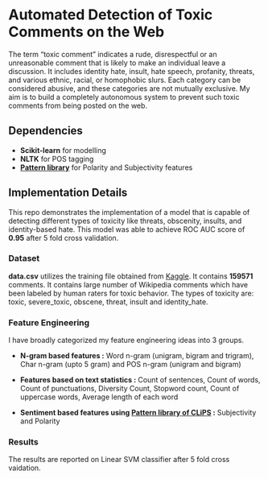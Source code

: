 # Automated Detection of Toxic Comments on the Web

The term “toxic comment” indicates a rude, disrespectful or an unreasonable comment that is likely to make an individual leave a discussion. It includes identity hate, insult, hate speech, profanity, threats, and various ethnic, racial, or homophobic slurs. Each category can be considered abusive, and these categories are not mutually exclusive. My aim is to build a completely autonomous system to prevent such toxic comments from being posted on the web.

## Dependencies

* **Scikit-learn** for modelling
* **NLTK** for POS tagging
* **[Pattern library](https://github.com/clips/pattern)** for Polarity and Subjectivity features


## Implementation Details

This repo demonstrates the implementation of a model that is capable of detecting different types of toxicity like threats, obscenity, insults, and identity-based hate. This model was able to achieve ROC AUC score of **0.95** after 5 fold cross validation. 

### Dataset

**data.csv** utilizes the training file obtained from [Kaggle](https://www.kaggle.com/c/jigsaw-toxic-comment-classification-challenge/data). It contains **159571** comments. It contains large number of Wikipedia comments which have been labeled by human raters for toxic behavior. The types of toxicity are: toxic, severe_toxic, obscene, threat, insult and identity_hate.

### Feature Engineering
I have broadly categorized my feature engineering ideas into 3 groups.
* **N-gram based features :** Word n-gram (unigram, bigram and trigram), Char n-gram (upto 5 gram) and POS n-gram (unigram and bigram)

* **Features based on text statistics :** Count of sentences, Count of words, Count of punctuations, Diversity Count, Stopword count, Count of uppercase words, Average length of each word

* **Sentiment based features using [Pattern library of CLiPS](https://github.com/clips/pattern) :** Subjectivity and Polarity

### Results
The results are reported on Linear SVM classifier after 5 fold cross vaidation.



